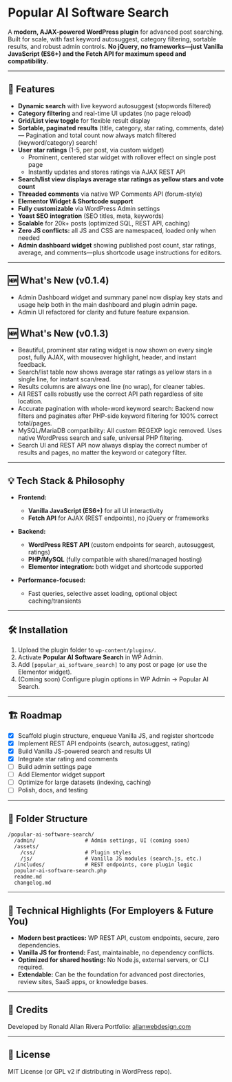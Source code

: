 # Popular AI Software Search

A **modern, AJAX-powered WordPress plugin** for advanced post searching.
Built for scale, with fast keyword autosuggest, category filtering, sortable results, and robust admin controls.
**No jQuery, no frameworks—just Vanilla JavaScript (ES6+) and the Fetch API for maximum speed and compatibility.**

---

## 🚀 Features

* **Dynamic search** with live keyword autosuggest (stopwords filtered)
* **Category filtering** and real-time UI updates (no page reload)
* **Grid/List view toggle** for flexible result display
* **Sortable, paginated results** (title, category, star rating, comments, date) — Pagination and total count now always match filtered (keyword/category) search!
* **User star ratings** (1-5, per post, via custom widget)  
  - Prominent, centered star widget with rollover effect on single post page  
  - Instantly updates and stores ratings via AJAX REST API
* **Search/list view displays average star ratings as yellow stars and vote count**
* **Threaded comments** via native WP Comments API (forum-style)
* **Elementor Widget & Shortcode support**
* **Fully customizable** via WordPress Admin settings
* **Yoast SEO integration** (SEO titles, meta, keywords)
* **Scalable** for 20k+ posts (optimized SQL, REST API, caching)
* **Zero JS conflicts:** all JS and CSS are namespaced, loaded only when needed
* **Admin dashboard widget** showing published post count, star ratings, average, and comments—plus shortcode usage instructions for editors.


---
## 🆕 What's New (v0.1.4)
- Admin Dashboard widget and summary panel now display key stats and usage help both in the main dashboard and plugin admin page.
- Admin UI refactored for clarity and future feature expansion.

## 🆕 What's New (v0.1.3)
- Beautiful, prominent star rating widget is now shown on every single post, fully AJAX, with mouseover highlight, header, and instant feedback.
- Search/list table now shows average star ratings as yellow stars in a single line, for instant scan/read.
- Results columns are always one line (no wrap), for cleaner tables.
- All REST calls robustly use the correct API path regardless of site location.
- Accurate pagination with whole-word keyword search: Backend now filters and paginates after PHP-side keyword filtering for 100% correct total/pages.
- MySQL/MariaDB compatibility: All custom REGEXP logic removed. Uses native WordPress search and safe, universal PHP filtering.
- Search UI and REST API now always display the correct number of results and pages, no matter the keyword or category filter.
---


## 💡 Tech Stack & Philosophy

* **Frontend:**

  * **Vanilla JavaScript (ES6+)** for all UI interactivity
  * **Fetch API** for AJAX (REST endpoints), no jQuery or frameworks
* **Backend:**

  * **WordPress REST API** (custom endpoints for search, autosuggest, ratings)
  * **PHP/MySQL** (fully compatible with shared/managed hosting)
  * **Elementor integration:** both widget and shortcode supported
* **Performance-focused:**

  * Fast queries, selective asset loading, optional object caching/transients

---

## 🛠️ Installation

1. Upload the plugin folder to `wp-content/plugins/`.
2. Activate **Popular AI Software Search** in WP Admin.
3. Add `[popular_ai_software_search]` to any post or page (or use the Elementor widget).
4. (Coming soon) Configure plugin options in WP Admin → Popular AI Search.

---

## 🏗️ Roadmap

* [x] Scaffold plugin structure, enqueue Vanilla JS, and register shortcode
* [x] Implement REST API endpoints (search, autosuggest, rating)
* [x] Build Vanilla JS-powered search and results UI
* [x] Integrate star rating and comments
* [ ] Build admin settings page
* [ ] Add Elementor widget support
* [ ] Optimize for large datasets (indexing, caching)
* [ ] Polish, docs, and testing

---

## 📁 Folder Structure

```
/popular-ai-software-search/
  /admin/                # Admin settings, UI (coming soon)
  /assets/
    /css/                # Plugin styles
    /js/                 # Vanilla JS modules (search.js, etc.)
  /includes/             # REST endpoints, core plugin logic
  popular-ai-software-search.php
  readme.md
  changelog.md
```

---

## 💬 Technical Highlights (For Employers & Future You)

* **Modern best practices:** WP REST API, custom endpoints, secure, zero dependencies.
* **Vanilla JS for frontend:** Fast, maintainable, no dependency conflicts.
* **Optimized for shared hosting:** No Node.js, external servers, or CLI required.
* **Extendable:** Can be the foundation for advanced post directories, review sites, SaaS apps, or knowledge bases.

---

## 🤝 Credits

Developed by Ronald Allan Rivera
Portfolio: [allanwebdesign.com](https://allanwebdesign.com)

---

## 📝 License

MIT License (or GPL v2 if distributing in WordPress repo).